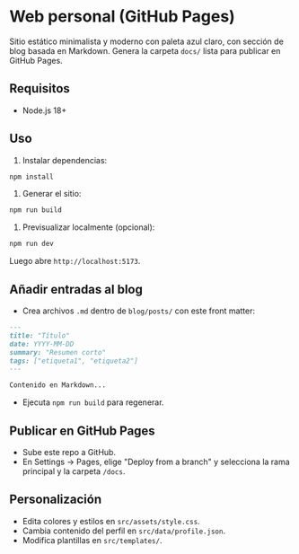 # Web personal (GitHub Pages)

Sitio estático minimalista y moderno con paleta azul claro, con sección de blog basada en Markdown. Genera la carpeta `docs/` lista para publicar en GitHub Pages.

## Requisitos

- Node.js 18+

## Uso

1. Instalar dependencias:

```bash
npm install
```

1. Generar el sitio:

```bash
npm run build
```

1. Previsualizar localmente (opcional):

```bash
npm run dev
```

Luego abre `http://localhost:5173`.

## Añadir entradas al blog

- Crea archivos `.md` dentro de `blog/posts/` con este front matter:

```markdown
---
title: "Título"
date: YYYY-MM-DD
summary: "Resumen corto"
tags: ["etiqueta1", "etiqueta2"]
---

Contenido en Markdown...
```

- Ejecuta `npm run build` para regenerar.

## Publicar en GitHub Pages

- Sube este repo a GitHub.
- En Settings → Pages, elige "Deploy from a branch" y selecciona la rama principal y la carpeta `/docs`.

## Personalización

- Edita colores y estilos en `src/assets/style.css`.
- Cambia contenido del perfil en `src/data/profile.json`.
- Modifica plantillas en `src/templates/`.
